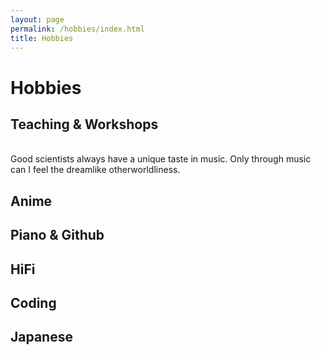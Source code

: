 ```yaml
---
layout: page
permalink: /hobbies/index.html
title: Hobbies
---
```


# Hobbies

## Teaching & Workshops

<div class="third">

</div>
<br>Good scientists always have a unique taste in music. Only through music can I feel the dreamlike otherworldliness.


## Anime
## Piano & Github
## HiFi
## Coding
## Japanese


